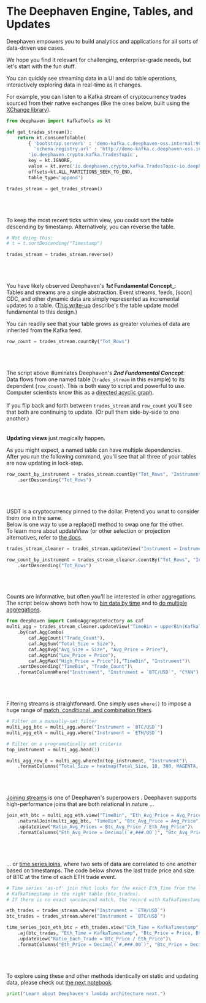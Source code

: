 # The Deephaven Engine, Tables, and Updates

Deephaven empowers you to build analytics and applications for all sorts of data-driven use cases.

We hope you find it relevant for challenging, enterprise-grade needs, but let's start with the fun stuff.

You can quickly see streaming data in a UI and do table operations, interactively exploring data in real-time as it changes.

For example, you can listen to a Kafka stream of cryptocurrency trades sourced from their native exchanges (like the ones below, built using the [XChange library](https://github.com/knowm/XChange)).

```python
from deephaven import KafkaTools as kt

def get_trades_stream():
    return kt.consumeToTable(
        { 'bootstrap.servers' : 'demo-kafka.c.deephaven-oss.internal:9092',
          'schema.registry.url' : 'http://demo-kafka.c.deephaven-oss.internal:8081' },
        'io.deephaven.crypto.kafka.TradesTopic',
        key = kt.IGNORE,
        value = kt.avro('io.deephaven.crypto.kafka.TradesTopic-io.deephaven.crypto.Trade'),
        offsets=kt.ALL_PARTITIONS_SEEK_TO_END,
        table_type='append')

trades_stream = get_trades_stream()
```
\
\
\
To keep the most recent ticks within view, you could sort the table descending by timestamp. Alternatively, you can reverse the table.

```python
# Not doing this:
# t = t.sortDescending("Timestamp")

trades_stream = trades_stream.reverse()
```
\
\
\
You have likely observed Deephaven's **_1st_ Fundamental Concept_**:\
Tables and streams are a single abstraction. Event streams, feeds, [soon] CDC, and other dynamic data are simply represented as incremental updates to a table. ([This write-up](https://deephaven.io/core/docs/conceptual/table-update-model/) describe's the table update model fundamental to this design.)

You can readily see that your table grows as greater volumes of data are inherited from the Kafka feed.

```python
row_count = trades_stream.countBy("Tot_Rows")
```
\
\
\
The script above illuminates Deephaven's **_2nd Fundamental Concept_**:\
Data flows from one named table (`trades_stream` in this example) to its dependent (`row_count`). This is both easy to script and powerful to use. Computer scientists know this as a [directed acyclic graph](https://en.wikipedia.org/wiki/Directed_acyclic_graph).\
\
If you flip back and forth between `trades_stream` and `row_count` you'll see that both are continuing to update. (Or pull them side-by-side to one another.)
\
\
\
**Updating views** just magically happen.

As you might expect, a named table can have multiple dependencies.\
After you run the following command, you'll see that all three of your tables are now updating in lock-step.

```python
row_count_by_instrument = trades_stream.countBy("Tot_Rows", "Instrument")\
    .sortDescending("Tot_Rows")
```
\
\
\
USDT is a cryptocurrency pinned to the dollar.  Pretend you wnat to consider them one in the same.\
Below is one way to use a replace() method to swap one for the other.\
To learn more about updateView (or other selection or projection alternatives, refer to [the docs](https://deephaven.io/core/docs/conceptual/choose-select-view-update/).

```python
trades_stream_cleaner = trades_stream.updateView("Instrument = Instrument.replace(`USDT`, `USD`)")

row_count_by_instrument = trades_stream_cleaner.countBy("Tot_Rows", "Instrument")\
    .sortDescending("Tot_Rows")
```
\
\
\
Counts are informative, but often you'll be interested in other aggregations. The script below shows both how to [bin data by time](https://deephaven.io/core/docs/reference/cheat-sheets/datetime-cheat-sheet/#downsampling-temporal-data-via-time-binning) and to [do multiple aggregations](https://deephaven.io/core/docs/how-to-guides/combined-aggregations/).

```python
from deephaven import ComboAggregateFactory as caf
multi_agg = trades_stream_cleaner.updateView("TimeBin = upperBin(KafkaTimestamp, MINUTE)")\
    .by(caf.AggCombo(
        caf.AggCount("Trade_Count"),
        caf.AggSum("Total_Size = Size"),
        caf.AggAvg("Avg_Size = Size", "Avg_Price = Price"),
        caf.AggMin("Low_Price = Price"),
        caf.AggMax("High_Price = Price")),"TimeBin", "Instrument")\
    .sortDescending("TimeBin", "Trade_Count")\
    .formatColumnWhere("Instrument", "Instrument = `BTC/USD`", "CYAN")
```
\
\
\
Filtering streams is straightforward. One simply uses `where()` to impose a huge range of [match, conditional, and combination filters](https://deephaven.io/core/docs/how-to-guides/use-filters/).

```python
# Filter on a manually-set filter
multi_agg_btc = multi_agg.where("Instrument = `BTC/USD`")
multi_agg_eth = multi_agg.where("Instrument = `ETH/USD`")

# Filter on a programatically set criteria
top_instrument = multi_agg.head(1)

multi_agg_row_0 = multi_agg.whereIn(top_instrument, "Instrument")\
    .formatColumns("Total_Size = heatmap(Total_Size, 10, 300, MAGENTA, CYAN)")
```
\
\
\
[Joining streams](https://deephaven.io/core/docs/how-to-guides/joins-overview/) is one of Deephaven's superpowers . Deephaven supports high-performance joins that are both relational in nature ...

```python
join_eth_btc = multi_agg_eth.view("TimeBin", "Eth_Avg_Price = Avg_Price")\
    .naturalJoin(multi_agg_btc, "TimeBin", "Btc_Avg_Price = Avg_Price")\
    .updateView("Ratio_Avg_Prices = Btc_Avg_Price / Eth_Avg_Price")\
    .formatColumns("Eth_Avg_Price = Decimal(`#,###.00`)", "Btc_Avg_Price = Decimal(`#,###.00`)")
```
\
\
\
... or [time series joins](https://deephaven.io/core/docs/reference/table-operations/join/aj/), where two sets of data are correlated to one another based on timestamps. The code below shows the last trade price and size of BTC at the time of each ETH trade event.

```python
# Time series 'as-of' join that looks for the exact Eth_Time from the left table (eth_trades) in the
# KafkaTimestamp in the right table (btc_trades).
# If there is no exact nanosecond match, the record with KafkaTimestamp just preceding Eth_Time is used

eth_trades = trades_stream.where("Instrument = `ETH/USD`")
btc_trades = trades_stream.where("Instrument = `BTC/USD`")

time_series_join_eth_btc = eth_trades.view("Eth_Time = KafkaTimestamp", "Eth_Price = Price")\
    .aj(btc_trades, "Eth_Time = KafkaTimestamp", "Btc_Price = Price, Btc_Time = KafkaTimestamp")\
    .updateView("Ratio_Each_Trade = Btc_Price / Eth_Price")\
    .formatColumns("Eth_Price = Decimal(`#,###.00`)", "Btc_Price = Decimal(`#,###.00`)")
```
\
\
\
To explore using these and other methods identically on static and updating data, please check out [the next notebook](02%20Stream%20and%20Batch%20Together.md).

```python
print("Learn about Deephaven's lambda architecture next.")
```